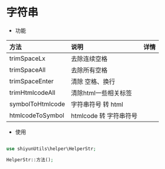 # 字符串

- 功能

| 方法             | 说明                   | 详情 |
| :--------------- | :--------------------- | :--- |
| trimSpaceLx      | 去除连续空格           |      |
| trimSpaceAll     | 去除所有空格           |      |
| trimSpaceEnter   | 清除 空格、换行        |      |
| trimHtmlcodeAll  | 清除html一些相关标签   |      |
| symbolToHtmlcode | 字符串符号 转 html     |      |
| htmlcodeToSymbol | htmlcode 转 字符串符号 |      |


- 使用

```php

use shiyunUtils\helper\HelperStr;

HelperStr::方法();

```